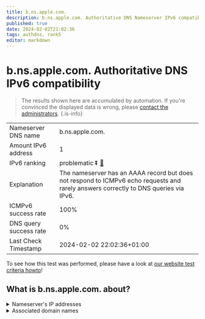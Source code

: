 ```yaml
---
title: b.ns.apple.com.
description: b.ns.apple.com. Authoritative DNS Nameserver IPv6 compatibility
published: true
date: 2024-02-02T21:02:36
tags: authdns, rank5
editor: markdown
---
```


# b.ns.apple.com. Authoritative DNS IPv6 compatibility

> The results shown here are accumulated by automation. If you're convinced the displayed data is wrong, please [contact the administrators](/howto/chat). 
{.is-info}




|   |   |
| - | - |
| Nameserver DNS name | b.ns.apple.com.
| Amount IPv6 address | 1
| IPv6 ranking | problematic :arrow_double_down: [🔗](/howto/ranking) |
| Explanation | The nameserver has an AAAA record but does not respond to ICMPv6 echo requests and rarely answers correctly to DNS queries via IPv6. |
| ICMPv6 success rate | 100%|
| DNS query success rate | 0% |
| Last Check Timestamp | 2024-02-02 22:02:36+01:00 |

To see how this test was performed, please have a look at [our website test criteria howto](/howto/testcriteria/authdns)!


## What is b.ns.apple.com. about?




<details>
<summary>Nameserver's IP addresses</summary>

2620:149:ae7::53

</details>



<details>
<summary>Associated domain names</summary>

www.apple.com

</details>
